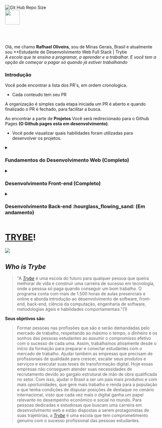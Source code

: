 
![Git Hub Repo Size](https://img.shields.io/github/repo-size/underewarrr/trybe-exercicios)<br>
<a href="https://www.linkedin.com/in/rafhael-oliveira/" target="_blank">
  <img src="https://i.ibb.co/Kx2GSrT/linkedin.png" width="48px" height="48px">
</a>

<br />
<br />

Olá, me chamo **Rafhael Oliveira**, sou de Minas Gerais, Brasil e atualmente sou  **Estudante de Desenvolvimento Web Full Stack | Trybe <br>
_A escola que te ensina a programar, a aprender e a trabalhar. E você tem a opção de começar a pagar só quando já estiver trabalhando_

### Introdução
Você pode encontrar a lista dos PR's, em ordem cronologica.
- Cada conteudo tem seu PR

A organização é simples cada etapa iniciada um PR é aberto e quando finalizado o PR é fechado, para facilitar a busca.


Ao encontrar a parte de **Projetos** Você será redirecionado para o Github Pages **(O Github pages esta em desenvolvimento)**.
- Você pode visualizar quais habilidades foram utilizadas para desenvolver os projetos.

<details>
<summary><h3>Fundamentos do Desenvolvimento Web (Completo)</h3></summary>

##### [Bloco 1: Introdução - Unix & Bash]

- [X] 1-3: _Fundamentos do Desenvolvimento Web_(https://github.com/Underewarrr/trybe-exercicios/pull/1)
- [X] 1-3: _Introdução - Unix & Shell_(https://github.com/Underewarrr/trybe-exercicios/pull/1)
- [X] 1-3: _Unix & Bash - Part 1_(https://github.com/Underewarrr/trybe-exercicios/pull/1)
- [X] 1-4: _Unix & Bash - Part 2_(https://github.com/Underewarrr/trybe-exercicios/pull/1)

##### [Bloco 2: Git, GitHub e Internet]

- [X] 2-1: _Git & GitHub - O que é e para que serve?_(https://github.com/Underewarrr/trybe-exercicios/pull/1)
- [X] 2-2: _Git & GitHub - Entendendo os comandos_(https://github.com/Underewarrr/trybe-exercicios/pull/1)
- [X] 2-3: _Internet - Entendendo como ela funciona_(https://github.com/Underewarrr/trybe-exercicios/pull/1)

##### [Bloco 3: Introdução à HTML & CSS]

- [X] 3-1: _Introdução - HTML & CSS_(https://github.com/Underewarrr/trybe-exercicios/pull/2)
- [X] 3-1: _HTML & CSS - Estruturas de página_(https://github.com/Underewarrr/trybe-exercicios/pull/2)
- [X] 3-2: _HTML & CSS - Primeiros passos em CSS_(https://github.com/Underewarrr/trybe-exercicios/pull/2)
- [X] 3-3: _HTML & CSS - Seletores e posicionamento_(https://github.com/Underewarrr/trybe-exercicios/pull/2)
- [X] 3-4: _HTML Semântico_(https://github.com/Underewarrr/trybe-exercicios/pull/2)
- [X] 3-5: _**Projeto - Lessons Learned**_
- 
<details>
<summary>Habilidades</summary>
<br>
<img src="https://raw.githubusercontent.com/devicons/devicon/master/icons/html5/html5-original-wordmark.svg" alt="html5" width="40" height="40"/> 
  <img src="https://raw.githubusercontent.com/devicons/devicon/master/icons/css3/css3-original-wordmark.svg" alt="css3" width="40" height="40"/> 
</details>

##### [Bloco 4: Introdução à JavaScript e Lógica de Programação]

- [X] 4-1: _Introdução - JavaScript_(https://github.com/Underewarrr/trybe-exercicios/pull/3)
- [X] 4-1: _JavaScript - Primeiros passos_(https://github.com/Underewarrr/trybe-exercicios/pull/4)
- [X] 4-2: _JavaScript - Array e loop For_(https://github.com/Underewarrr/trybe-exercicios/pull/5)
- [X] 4-3: _JavaScript - Lógica de Programação e Algoritmos_(https://github.com/Underewarrr/trybe-exercicios/pull/6)
- [X] 4-4: _JavaScript - Objetos e Funções_(https://github.com/Underewarrr/trybe-exercicios/pull/8)
- [X] 4-5: Projeto - Playground Functions_

<details>
<summary>Habilidades</summary>
<br>
  <img src="https://raw.githubusercontent.com/devicons/devicon/master/icons/nodejs/nodejs-original-wordmark.svg" alt="nodejs" width="40" height="40"/> 
  <img src="https://raw.githubusercontent.com/devicons/devicon/master/icons/javascript/javascript-original.svg" alt="javascript" width="40" height="40"/>
</details>


##### [Bloco 5: JavaScrip: DOM, Eventos e Web Storage]

- [x] 5-1: _JavaScript - DOM e seletores_(https://github.com/Underewarrr/trybe-exercicios/pull/14)
- [x] 5-2: _JavaScript - Trabalhando com elementos_(https://github.com/Underewarrr/trybe-exercicios/pull/15)
- [x] 5-3: _JavaScript - Eventos_(https://github.com/Underewarrr/trybe-exercicios/pull/16)
- [x] 5-4: _JavaScript - Web Storage_(https://github.com/Underewarrr/trybe-exercicios/pull/16)
- [x] 5-5: [Projeto - Pixels Art]()
- [x] 5-6: _**Projeto - Lista de Tarefas**_
- [ ] 5-7: _**Projeto Bônus - Meme Generator**_
- [ ] 5-7: _**Projeto Bônus - Adivinhe a Cor**_
- [ ] 5-7: _**Projeto Bônus - Carta Misteriosa**_

<details>
<summary>Habilidades</summary>
<br>

  <img src="https://github.com/tryber/sd-018-a-project-pixels-art/raw/master/art-with-pixels.gif" alt="Projeto Pixel art" width="300" height="350"/>
  <br>
  <img src="https://raw.githubusercontent.com/devicons/devicon/master/icons/javascript/javascript-original.svg" alt="javascript" width="40" height="40"/> 
  <img src="https://raw.githubusercontent.com/devicons/devicon/master/icons/html5/html5-original-wordmark.svg" alt="html5" width="40" height="40"/> 
  <img src="https://raw.githubusercontent.com/devicons/devicon/master/icons/css3/css3-original-wordmark.svg" alt="css3" width="40" height="40"/> 
  <img src="https://raw.githubusercontent.com/devicons/devicon/master/icons/nodejs/nodejs-original-wordmark.svg" alt="nodejs" width="40" height="40"/> 
</details>

##### [Bloco 6: HTML & CSS: Forms, Flexbox e Responsivo]

- [x] 6-1: _HTML & CSS - Forms_(https://github.com/Underewarrr/trybe-exercicios/pull/17)
- [x] 6-2: _Bibliotecas JavaScript e Frameworks CSS_(https://github.com/Underewarrr/trybe-exercicios/pull/17)
- [x] 6-3: _CSS Flexbox - Part 1_(https://github.com/Underewarrr/trybe-exercicios/pull/18)
- [x] 6-4: _CSS Flexbox - Part 2_(https://github.com/Underewarrr/trybe-exercicios/pull/18)
- [x] 6-5: _CSS Responsivo - Mobile First_(https://github.com/Underewarrr/trybe-exercicios/pull/18)
- [x] 6-6: Projeto - Trybewarts

<details>
<summary>Habilidades</summary>
<br>
  <img src="https://github.com/tryber/sd-018-a-project-trybewarts/raw/main/pagina-principal.png" alt="Projeto Trybe Warts" />
  <img src="https://raw.githubusercontent.com/devicons/devicon/master/icons/javascript/javascript-original.svg" alt="javascript" width="40" height="40"/>
  <img src="https://raw.githubusercontent.com/devicons/devicon/master/icons/html5/html5-original-wordmark.svg" alt="html5" width="40" height="40"/> 
  <img src="https://raw.githubusercontent.com/devicons/devicon/master/icons/css3/css3-original-wordmark.svg" alt="css3" width="40" height="40"/> 
 
</details>

##### Bloco 7: Introdução à JavaScript ES6 & Testes Unitários

- [x] 7-1: _JavaScript ES6 - let, const, arrow functions e template literals_(https://github.com/Underewarrr/trybe-exercicios/pull/19)
- [x] 7-2: _JavaScript ES6 - Objects_(https://github.com/Underewarrr/trybe-exercicios/pull/22)
- [x] 7-3: _Primeiros passos em Jest_(https://github.com/Underewarrr/trybe-exercicios/pull/23)
- [x] 7-3: _Primeiros passos em Jest_(https://github.com/Underewarrr/trybe-exercicios/pull/24)
- [x] 7-4: Projeto - JavaScript Testes Unitários

<details>
<summary>Habilidades</summary>
<br>
  <img src="https://raw.githubusercontent.com/devicons/devicon/master/icons/javascript/javascript-original.svg" alt="javascript" width="40" height="40"/>
  <img src="https://raw.githubusercontent.com/devicons/devicon/master/icons/html5/html5-original-wordmark.svg" alt="html5" width="40" height="40"/> 
  <img src="https://raw.githubusercontent.com/devicons/devicon/master/icons/css3/css3-original-wordmark.svg" alt="css3" width="40" height="40"/>
  <img src="https://raw.githubusercontent.com/devicons/devicon/master/icons/nodejs/nodejs-original-wordmark.svg" alt="nodejs" width="40" height="40"/> 
</details>

##### Bloco 8: Higher Order Functions do JavaScript ES6

- [x] 8-1: _JavaScript ES6 - Introdução à Higher Order Functions_(https://github.com/Underewarrr/trybe-exercicios/pull/26)
- [x] 8-2: _JavaScript ES6 - Higher Order Functions - forEach, find, some, every, sort_(https://github.com/Underewarrr/trybe-exercicios/pull/27)
- [x] 8-3: _JavaScript ES6 - Higher Order Functions - map e filter_(https://github.com/Underewarrr/trybe-exercicios/pull/28)
- [x] 8-4: _JavaScript ES6 - Higher Order Functions - reduce_(https://github.com/Underewarrr/trybe-exercicios/pull/29)
- [x] 8-5: _JavaScript ES6 - spread operator, rest parameter, destructuring e mais_](https://github.com/Underewarrr/trybe-exercicios/pull/30)
- [x] 8-6: Projeto - Zoo functions

<details>
<summary>Habilidades</summary>
<br>
  <img src="https://raw.githubusercontent.com/devicons/devicon/master/icons/javascript/javascript-original.svg" alt="javascript" width="40" height="40"/>
  <img src="https://raw.githubusercontent.com/devicons/devicon/master/icons/html5/html5-original-wordmark.svg" alt="html5" width="40" height="40"/> 
  <img src="https://raw.githubusercontent.com/devicons/devicon/master/icons/css3/css3-original-wordmark.svg" alt="css3" width="40" height="40"/>
  <img src="https://raw.githubusercontent.com/devicons/devicon/master/icons/nodejs/nodejs-original-wordmark.svg" alt="nodejs" width="40" height="40"/> 
</details>

##### Bloco 9: JavaScript e Testes Assíncronos

- [x] 9-1: _JavaScript Assíncrono e Callbacks_(https://github.com/Underewarrr/trybe-exercicios/pull/31)
- [x] 9-2: _JavaScript Assí­ncrono - Fetch API e async/await_(https://github.com/Underewarrr/trybe-exercicios/pull/31)
- [x] 9-3: _Jest - Testes Assíncronos_(https://github.com/Underewarrr/trybe-exercicios/pull/32)
- [x] 9-4: Projeto - Carrinho de Compras

<details>
<summary>Habilidades</summary>
<br>
  <img src="https://github.com/tryber/sd-018-a-project-shopping-cart/raw/master/prototipo.gif" alt="Projeto Carrinho de Compras"/>
  <img src="https://raw.githubusercontent.com/devicons/devicon/master/icons/javascript/javascript-original.svg" alt="javascript" width="40" height="40"/>
  <img src="https://raw.githubusercontent.com/devicons/devicon/master/icons/html5/html5-original-wordmark.svg" alt="html5" width="40" height="40"/> 
  <img src="https://raw.githubusercontent.com/devicons/devicon/master/icons/css3/css3-original-wordmark.svg" alt="css3" width="40" height="40"/>
  <img src="https://raw.githubusercontent.com/devicons/devicon/master/icons/nodejs/nodejs-original-wordmark.svg" alt="nodejs" width="40" height="40"/> 
</details>
</details>

<details>
<summary><h3>Desenvolvimento Front-end (Completo)</h3></summary>

##### Bloco 10: Introdução à React

- [x] 10-1: _Introdução - Front-end_(https://github.com/Underewarrr/trybe-exercicios/pull/33)
- [x] 10-1: _Introdução - React_(https://github.com/Underewarrr/trybe-exercicios/pull/33)
- [x] 10-1: _'Hello, world!' no React!_(https://github.com/Underewarrr/trybe-exercicios/pull/33)
- [x] 10-2: _Componentes React_(https://github.com/Underewarrr/trybe-exercicios/pull/34)

##### Bloco 11: Componentes com Estado, Eventos e Formulários com React

- [x] 11-1: _Componentes com Estado e Eventos_(https://github.com/Underewarrr/trybe-exercicios/pull/35)
- [x] 11-2: _Formulários no React_(https://github.com/Underewarrr/trybe-exercicios/pull/36)
- [x] 11-3: Projeto - Tryunfo

<details>
<summary>Habilidades</summary>
<br>
  <img src="https://raw.githubusercontent.com/devicons/devicon/master/icons/javascript/javascript-original.svg" alt="javascript" width="40" height="40"/>
  <img src="https://raw.githubusercontent.com/devicons/devicon/master/icons/html5/html5-original-wordmark.svg" alt="html5" width="40" height="40"/> 
  <img src="https://raw.githubusercontent.com/devicons/devicon/master/icons/css3/css3-original-wordmark.svg" alt="css3" width="40" height="40"/>
  <img src="https://raw.githubusercontent.com/devicons/devicon/master/icons/nodejs/nodejs-original-wordmark.svg" alt="nodejs" width="40" height="40"/> 
</details>

##### Bloco 12: Ciclo de vida de componentes e React Router

- [x] 12-1: _Ciclo de vida de componentes_(https://github.com/Underewarrr/trybe-exercicios/pull/37)
- [x] 12-2: _React Router_(https://github.com/Underewarrr/trybe-exercicios/pull/38)
- [x] 12-3: Projeto - TrybeTunes

<details>
<summary>Habilidades</summary>
<br>
  <img src="https://raw.githubusercontent.com/devicons/devicon/master/icons/javascript/javascript-original.svg" alt="javascript" width="40" height="40"/>
  <img src="https://raw.githubusercontent.com/devicons/devicon/master/icons/html5/html5-original-wordmark.svg" alt="html5" width="40" height="40"/> 
  <img src="https://raw.githubusercontent.com/devicons/devicon/master/icons/css3/css3-original-wordmark.svg" alt="css3" width="40" height="40"/>
  <img src="https://raw.githubusercontent.com/devicons/devicon/master/icons/nodejs/nodejs-original-wordmark.svg" alt="nodejs" width="40" height="40"/> 
  <img src="https://github.com/devicons/devicon/blob/master/icons/react/react-original-wordmark.svg" alt="react" width="40" height="40"/> 

![image](https://user-images.githubusercontent.com/74227915/160474975-4b9148c8-92c7-4ded-b32a-8ef86ffa8ab5.png)
![image](https://user-images.githubusercontent.com/74227915/160475003-df2a263e-c603-4ab6-a56b-88fb9ba49b04.png)
![image](https://user-images.githubusercontent.com/74227915/160475011-2bdff365-32bc-4c37-b788-b0a8d3b02312.png)
![image](https://user-images.githubusercontent.com/74227915/160475025-830c9dfd-affe-454f-959a-9835a0df5373.png)
![image](https://user-images.githubusercontent.com/74227915/160475040-16d8ccb5-1687-4463-8d16-0d16ac0989f4.png)
![image](https://user-images.githubusercontent.com/74227915/160475059-a9cfff09-e259-44fc-ad79-1db1ceb5e4c6.png)
![image](https://user-images.githubusercontent.com/74227915/160475071-314ab933-a368-4417-a02f-83cdd3e709dd.png)
![image](https://user-images.githubusercontent.com/74227915/160475086-ed27472f-898f-4886-9e50-09e43164c74c.png)
![image](https://user-images.githubusercontent.com/74227915/160475103-e31b3939-b108-4e18-961a-07a2da476753.png)
</details>

##### Bloco 13: Metodologias Ágeis

- [x] 13-1: _Metodologias Ágeis_
- [x] 13-2: Projeto - Frontend Online Store

<details>
<summary>Habilidades</summary>
<br>
  <img src="https://raw.githubusercontent.com/devicons/devicon/master/icons/javascript/javascript-original.svg" alt="javascript" width="40" height="40"/>
  <img src="https://raw.githubusercontent.com/devicons/devicon/master/icons/html5/html5-original-wordmark.svg" alt="html5" width="40" height="40"/> 
  <img src="https://raw.githubusercontent.com/devicons/devicon/master/icons/css3/css3-original-wordmark.svg" alt="css3" width="40" height="40"/>
  <img src="https://raw.githubusercontent.com/devicons/devicon/master/icons/nodejs/nodejs-original-wordmark.svg" alt="nodejs" width="40" height="40"/> 
  <img src="https://github.com/devicons/devicon/blob/master/icons/react/react-original-wordmark.svg" alt="react" width="40" height="40"/> 
![image](https://user-images.githubusercontent.com/74227915/160920491-e6513179-bd9e-417e-938e-91db7881f593.png)
</details>

##### Bloco 14: Testes automatizados com React Testing Library

- [x] 14-1: _RTL - Primeiros passos_(https://github.com/Underewarrr/trybe-exercicios/pull/39)
- [x] 14-2: _RTL - Mocks e Inputs_(https://github.com/Underewarrr/trybe-exercicios/pull/39)
- [x] 14-3: _RTL - Testando React Router_(https://github.com/Underewarrr/trybe-exercicios/pull/40)
- [x] 14-4: _Projeto - Testes em React

<details>
<summary>Habilidades</summary>
<br>
  <img src="https://raw.githubusercontent.com/devicons/devicon/master/icons/javascript/javascript-original.svg" alt="javascript" width="40" height="40"/>
  <img src="https://raw.githubusercontent.com/devicons/devicon/master/icons/html5/html5-original-wordmark.svg" alt="html5" width="40" height="40"/> 
  <img src="https://raw.githubusercontent.com/devicons/devicon/master/icons/nodejs/nodejs-original-wordmark.svg" alt="nodejs" width="40" height="40"/> 
  <img src="https://github.com/devicons/devicon/blob/master/icons/react/react-original-wordmark.svg" alt="react" width="40" height="40"/> 
</details>

##### Bloco 15: Gerenciamento de estado com Redux

- [x] 15-1: _Introdução ao Redux - O estado global da aplicação_](https://github.com/Underewarrr/trybe-exercicios/pull/42)
- [x] 15-2: _Usando o Redux no React_(https://github.com/Underewarrr/trybe-exercicios/pull/43)
- [x] 15-3: _Usando o Redux no React_Prática__(https://github.com/Underewarrr/trybe-exercicios/pull/45)
- [x] 15-4: _Usando o Redux no React_Actions Assíncronas_(https://github.com/Underewarrr/trybe-exercicios/pull/45)
- [x] 15-5: _Testes em React-Redux_(https://github.com/Underewarrr/trybe-exercicios/pull/45)
- [x] 15-6: _Projeto - Trybe Wallet

<details>
<summary>Habilidades</summary>
<br>
  <img src="https://raw.githubusercontent.com/devicons/devicon/master/icons/javascript/javascript-original.svg" alt="javascript" width="40" height="40"/>
  <img src="https://raw.githubusercontent.com/devicons/devicon/master/icons/html5/html5-original-wordmark.svg" alt="html5" width="40" height="40"/> 
  <img src="https://raw.githubusercontent.com/devicons/devicon/master/icons/css3/css3-original-wordmark.svg" alt="css3" width="40" height="40"/>
  <img src="https://raw.githubusercontent.com/devicons/devicon/master/icons/nodejs/nodejs-original-wordmark.svg" alt="nodejs" width="40" height="40"/> 
  <img src="https://github.com/devicons/devicon/blob/master/icons/react/react-original-wordmark.svg" alt="react" width="40" height="40"/> 

![image](https://user-images.githubusercontent.com/74227915/160922051-3f6bd76f-8747-4864-b282-4f8746136356.png)
![image](https://user-images.githubusercontent.com/74227915/160922057-57f0234b-4d5a-4181-990f-5298a1c18f15.png)
![image](https://user-images.githubusercontent.com/74227915/160922114-8f016d0c-79a4-42c9-9cba-d7eed2aa2391.png)
</details>


##### Bloco 16: Projeto Jogo de Trivia

- [x] 16-1: _Projeto - Jogo de Trivia

<details>
<summary>Habilidades</summary>
<br>
  <img src="https://raw.githubusercontent.com/devicons/devicon/master/icons/javascript/javascript-original.svg" alt="javascript" width="40" height="40"/>
  <img src="https://raw.githubusercontent.com/devicons/devicon/master/icons/html5/html5-original-wordmark.svg" alt="html5" width="40" height="40"/> 
  <img src="https://raw.githubusercontent.com/devicons/devicon/master/icons/css3/css3-original-wordmark.svg" alt="css3" width="40" height="40"/>
  <img src="https://raw.githubusercontent.com/devicons/devicon/master/icons/nodejs/nodejs-original-wordmark.svg" alt="nodejs" width="40" height="40"/> 
  <img src="https://github.com/devicons/devicon/blob/master/icons/react/react-original-wordmark.svg" alt="react" width="40" height="40"/> 
</details>

##### Bloco 17: Context API e React Hooks

- [x] 17-1: _Context API do React_(https://github.com/Underewarrr/trybe-exercicios/pull/48)
- [x] 17-2: _React Hooks - useState e useContext_(https://github.com/Underewarrr/trybe-exercicios/pull/48)
- [x] 17-3: _React Hooks - useEffect e Hooks customizados_(https://github.com/Underewarrr/trybe-exercicios/pull/48)
- [x] 17-4: _Projeto - StarWars Datatable com Context API e Hooks(https://github.com/Underewarrr/trybe-exercicios/pull/48)

<details>
<summary>Habilidades</summary>
<br>
  <img src="https://raw.githubusercontent.com/devicons/devicon/master/icons/javascript/javascript-original.svg" alt="javascript" width="40" height="40"/>
  <img src="https://raw.githubusercontent.com/devicons/devicon/master/icons/html5/html5-original-wordmark.svg" alt="html5" width="40" height="40"/> 
  <img src="https://raw.githubusercontent.com/devicons/devicon/master/icons/css3/css3-original-wordmark.svg" alt="css3" width="40" height="40"/>
  <img src="https://raw.githubusercontent.com/devicons/devicon/master/icons/nodejs/nodejs-original-wordmark.svg" alt="nodejs" width="40" height="40"/> 
  <img src="https://github.com/devicons/devicon/blob/master/icons/react/react-original-wordmark.svg" alt="react" width="40" height="40"/> 

![req-2](https://user-images.githubusercontent.com/74227915/160923509-307115c8-d3d1-442f-b809-2df930d0a9a6.gif)

</details>

##### Bloco 18: Projeto App de Receitas

- [x] 18-1: _Projeto - App de Receitas
</details>

<details>
<summary><h3>Desenvolvimento Back-end :hourglass_flowing_sand: (Em andamento)</h3></summary>
## Desenvolvimento Back-end :hourglass_flowing_sand:

##### Bloco 19: Introdução à SQL

- [x] 19-1: _Introdução - Back-end_(https://github.com/Underewarrr/trybe-exercicios/pull/49)
- [x] 19-1: _Introdução - Bancos de dados relacionais_(https://github.com/Underewarrr/trybe-exercicios/pull/50)
- [x] 19-1: _Banco de dados SQL_(https://github.com/Underewarrr/trybe-exercicios/pull/53)
- [x] 19-2: _Encontrando dados em um banco de dados_(https://github.com/Underewarrr/trybe-exercicios/pull/54)
- [x] 19-3: _Filtrando dados de forma especí­fica_(https://github.com/Underewarrr/trybe-exercicios/pull/55)
- [x] 19-4: _Manipulando tabelas_(https://github.com/Underewarrr/trybe-exercicios/pull/56)
- [x] 19-5: _[Projeto - All For One]()_

##### Bloco 20: Funções SQL, Joins e Subqueries

- [x] 20-1: _Funções mais usadas no SQL_(https://github.com/Underewarrr/trybe-exercicios/pull/57)
- [x] 20-2: _Descomplicando JOINs, UNIONs e Subqueries_(https://github.com/Underewarrr/trybe-exercicios/pull/58)

##### Bloco 21: Normalização e Modelagem de banco de dados

- [x] 21-1: _Transformando ideias em um modelo de banco de dados - Parte 1_(https://github.com/Underewarrr/trybe-exercicios/pull/58)
- [x] 21-2: _Normalização, Formas Normais e Dumps_(https://github.com/Underewarrr/trybe-exercicios/pull/58)
- [x] 21-2: _Transformando ideias em um modelo de banco de dados - Parte 2_(https://github.com/Underewarrr/trybe-exercicios/pull/58)
- [x] 21-3: _Projeto - One For All

##### Seção 6: NodeJS ORM Autenticação JWT

- [x] 6-1: _Interface da aplicação com o banco de dados_ (https://github.com/Underewarrr/trybe-exercicios/pull/71)
- [x] 6-2: _Assosiação 1:1 e 1:N_(https://github.com/Underewarrr/trybe-exercicios/pull/72)
- [x] 6-2: _ ORM Associations N:N e Transactions _(https://github.com/Underewarrr/trybe-exercicios/pull/73)
- [x] 6-3: _Projeto_ - Blogs API

##### Seção 8: Introdução ao TypeScript

- [x] 8-1: _Introdução ao TypeScript_(https://github.com/Underewarrr/trybe-exercicios/pull/74)
- [x] 6-2: _Tipagem Estatica e Generica_(https://github.com/Underewarrr/trybe-exercicios/pull/75)
- [x] 6-2: _Express com TypeScript_(https://github.com/Underewarrr/trybe-exercicios/pull/76)
- [x] 6-3: _Projeto_ - TrybeSmith

##### Seção 9: Programaçao a orientada a Objetos (POO e Solid)

- [x] 9-1: _Introdução a Orientação a Objetos_(https://github.com/Underewarrr/trybe-exercicios/pull/77)
- [x] 9-2: _Herança e Interfaces_(https://github.com/Underewarrr/trybe-exercicios/pull/78)
- [x] 9-3: _Polimorfismo_(https://github.com/Underewarrr/trybe-exercicios/pull/79)
- [x] 9-x _Trybe Futebol Club_(https://github.com/Underewarrr/trybe-exercicios/pull/79)

##### Seção 10: Introdução ao MongoDB

- [x] 10-1: Introdução ao MongoDB_(https://github.com/Underewarrr/trybe-exercicios/pull/80)
- [ ] 10-2:
- [ ] 10-3:


##### Seção 12: APIs OO e NoSQL
- [ ] 12-2: APIs orientadas a objetos e NoSQL: POO e ODMs

</details>

</details>

# [TRYBE](https://www.betrybe.com/)!
<img src="https://go.betrybe.com/hubfs/logo%20cortada%20branca.png" width="250">


## _Who is Trybe_

>"A [_Trybe_](https://www.betrybe.com/) é uma escola do futuro para qualquer pessoa que queira melhorar de vida e construir uma carreira de sucesso em tecnologia, onde a pessoa só paga quando conseguir um bom trabalho.
O programa conta com mais de 1.500 horas de aulas presenciais e online e aborda introdução ao desenvolvimento de software, front-end, back-end, ciência da computação, engenharia de software, metodologias ágeis e habilidades comportamentais."(1)


**Seus objetivos são:**

>Formar pessoas nas profissões que são e serão demandadas pelo mercado de trabalho, respeitando ao máximo o tempo, o dinheiro e os sonhos das pessoas estudantes ao assumir o compromisso efetivo com o sucesso de cada uma. Assim, trabalhamos ativamente desde o início da formação para preparar e conectar estudantes com o mercado de trabalho.
Ajudar também as empresas que precisam de profissionais de qualidade para crescer, escalar seus produtos e serviços e executar suas teses de transformação digital. Hoje essas empresas não conseguem atender suas necessidades de recrutamento devido ao gargalo estrutural de mão de obra qualificada no setor.
Com isso, ajudar o Brasil a ser um país mais produtivo e com mais oportunidades, que gere mais trabalho e renda para a população e que tenha condições de disputar posições de destaque no cenário internacional, visto que cada vez mais o digital ganha um papel relevante no desempenho econômico e social no mundo.
Para pessoas dedicadas e estudiosas que buscam uma carreira em desenvolvimento web e estão dispostas a serem protagonistas de suas trajetórias, a [_Trybe_](https://www.betrybe.com/) é uma escola que tem comprometimento genuíno com o sucesso profissional das pessoas estudantes.


